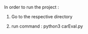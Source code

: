 In order to run the project :

1. Go to the respective directory

2. run command : python3 carEval.py
